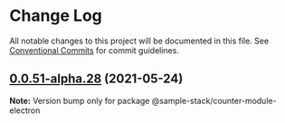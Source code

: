 # Change Log

All notable changes to this project will be documented in this file.
See [Conventional Commits](https://conventionalcommits.org) for commit guidelines.

## [0.0.51-alpha.28](https://github.com/cdmbase/fullstack-pro/compare/v0.0.51-alpha.27...v0.0.51-alpha.28) (2021-05-24)

**Note:** Version bump only for package @sample-stack/counter-module-electron
